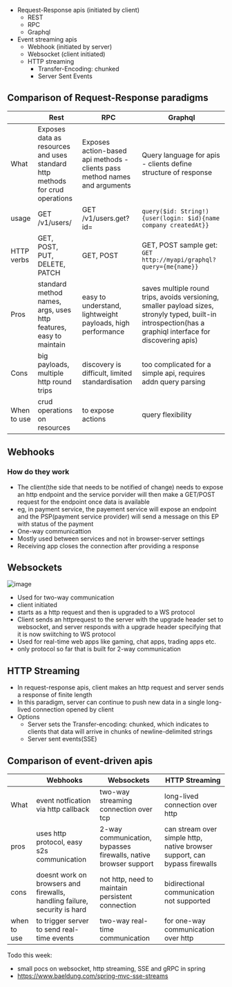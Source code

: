 - Request-Response apis (initiated by client)
  - REST
  - RPC
  - Graphql
- Event streaming apis
  - Webhook (initiated by server)
  - Websocket (client initiated)
  - HTTP streaming
    - Transfer-Encoding: chunked
    - Server Sent Events

## Comparison of Request-Response paradigms
| | Rest| RPC| Graphql|
|---|---|---|---|
| What| Exposes data as resources and uses standard http methods for crud operations | Exposes action-based api methods - clients pass method names and arguments| Query language for apis -  clients define structure of response|
| usage| GET /v1/users/<id> | GET /v1/users.get?id=<id> | ```query($id: String!){user(login: $id){name company createdAt}}```|
| HTTP verbs| GET, POST, PUT, DELETE, PATCH | GET, POST | GET, POST sample get: ```GET http://myapi/graphql?query={me{name}}```|
| Pros| standard method names, args, uses http features, easy to maintain| easy to understand, lightweight payloads, high performance |saves multiple round trips, avoids versioning, smaller payload sizes, stronyly typed, built-in introspection(has a graphiql interface for discovering apis)|
| Cons|big payloads, multiple http round trips| discovery is difficult, limited standardisation| too complicated for a simple api, requires addn query parsing|
| When to use| crud operations on resources| to expose actions| query flexibility|

## Webhooks
### How do they work
- The client(the side that needs to be notified of change) needs to expose an http endpoint and the service porvider will then make a GET/POST request for the endpoint once data is available
- eg, in payment service, the payement service will expose an endpoint and the PSP(payment service provider) will send a message on this EP with status of the payment
- One-way communicattion
- Mostly used between services and not in browser-server settings
- Receiving app closes the connection after providing a response

## Websockets
![image](https://github.com/soniamartis/system-design/assets/12456295/45410539-b4ad-4186-9767-bde21a6e0d94)

- Used for two-way communication
- client initiated
- starts as a http request and then is upgraded to a WS protocol
- Client sends an httprequest to the server with the upgrade header set to websocket, and server responds with a upgrade header specifying that it is now swiitching to WS protocol
- Used for real-time web apps like gaming, chat apps, trading apps etc.
- only protocol so far that is built for 2-way communication

## HTTP Streaming
- In request-response apis, client makes an http request and server sends a response of finite length
- In this paradigm, server can continue to push new data in a single long-lived connection opened by client
- Options
  - Server sets the Transfer-encoding: chunked, which indicates to clients that data will arrive in chunks of newline-delimited strings
  - Server sent events(SSE)

## Comparison of event-driven apis
| | Webhooks| Websockets| HTTP Streaming|
| --|---|--|--|
| What| event notfication via http callback| two-way streaming connection over tcp| long-lived connection over http|
| pros| uses http protocol, easy s2s communication|2-way communication, bypasses firewalls, native browser support| can stream over simple http, native browser support, can bypass firewalls|
|cons| doesnt work on browsers and firewalls, handling failure, security is hard| not http, need to maintain persistent connection|bidirectional communication not supported|
| when to use| to trigger server to send real-time events| two-way real-time communication|for one-way communication over http|


Todo this week:
- small pocs on websocket, http streaming, SSE and gRPC in spring
- https://www.baeldung.com/spring-mvc-sse-streams
